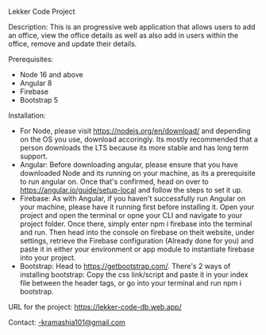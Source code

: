 Lekker Code Project

Description:
This is an progressive web application that allows users to add an office, view the office details as well as also add in users within the office, remove and update their details.

Prerequisites:
- Node 16 and above
- Angular 8
- Firebase
- Bootstrap 5

Installation: 
- For Node, please visit https://nodejs.org/en/download/ and depending on the OS you use, 
  download accoringly. Its mostly recommended that a person downloads the LTS because its more
  stable and has long term support.
- Angular: Before downloading angular, please ensure that you have downloaded Node and its running
  on your machine, as its a prerequisite to run angular on. Once that's confirmed, head on over to
  https://angular.io/guide/setup-local and follow the steps to set it up.
- Firebase: As with Angular, if you haven't successfully run Angular on your machine, please have
  it running first before installing it. Open your project and open the terminal or opne your CLI
  and navigate to your project folder. Once there, simply enter npm i firebase into the terminal and run. Then head into the console on firebase on theit website, under settings, retrieve the Firebase configuration (Already done for you) and paste it in either your environment or app module to instantiate firebase into your project.
- Bootstrap: Head to https://getbootstrap.com/. There's 2 ways of installing bootstrap: Copy the css  link/script and paste it in your index file between the header 
  tags, or go into your terminal and run npm i bootstrap.

URL for the project: 
  https://lekker-code-db.web.app/

Contact: 
 -kramashia101@gmail.com
